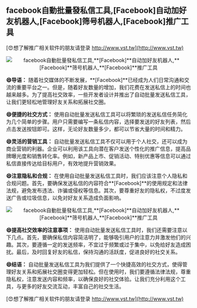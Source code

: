 ## **facebook自動批量發私信工具,**[Facebook]**自动加好友机器人,**[Facebook]**筛号机器人,**[Facebook]**推广工具**

[😍想了解推广相关软件的朋友请登录 http://www.vst.tw](http://www.vst.tw)

 <center><img src="https://vst.tw/MP4/tuiguang/png/8.png" alt="facebook自動批量發私信工具,**[Facebook]**自动加好友机器人,**[Facebook]**筛号机器人,**[Facebook]**推广工具"></center>

**😄导语：**
随着社交媒体的不断发展，**[Facebook]**已经成为人们日常沟通和交流的重要平台之一。但是，随着好友数量的增加，我们花费在发送私信上的时间也越来越多。为了提高社交效率，一些开发者设计并推出了自动批量发送私信工具，让我们更轻松地管理好友关系和拓展社交圈。

**😄便捷的社交方式：**
使用自动批量发送私信工具可以将繁琐的发送私信任务简化为几个简单的步骤。用户只需要编写一条私信内容，选择要发送的好友列表，然后点击发送按钮即可。这样，无论好友数量多少，都可以节省大量的时间和精力。

**😄灵活的营销工具：**
自动批量发送私信工具不仅可以用于个人社交，还可以成为商业营销的利器。企业可以利用该工具向潜在客户发送个性化的推广信息，提高品牌曝光度和销售转化率。例如，新产品上市、促销活动、特别优惠等信息可以通过私信直接传达给目标用户，有效地提升营销效果。

**😄注意隐私和合规：**
在使用自动批量发送私信工具时，我们应该注意个人隐私和合规问题。首先，要确保发送私信的内容符合**[Facebook]**的使用规定和法律法规，避免发布违法、诈骗或侵权等信息。其次，要尊重好友的隐私权，不过度发送广告或垃圾信息，以免对好友关系造成负面影响。

 <center><img src="https://vst.tw/MP4/tuiguang/png/5.png" alt="facebook自動批量發私信工具,**[Facebook]**自动加好友机器人,**[Facebook]**筛号机器人,**[Facebook]**推广工具"></center>

**😄提高社交效率的注意事项：**
使用自动批量发送私信工具时，我们还需要注意以下几点。首先，要确保私信内容简洁明了，能够吸引用户的注意力并激发他们的兴趣。其次，要遵循一定的发送频率，不宜过于频繁或过于集中，以免给好友造成困扰。最后，及时回复好友的私信，保持沟通的活跃度，促进良好的社交关系。

**😄结语：**
自动批量发送私信工具为我们提供了一个快捷高效的社交方式，使得管理好友关系和拓展社交圈变得更加轻松。但在使用时，我们要遵循法律法规，尊重隐私权，注意发送内容和频率，以确保良好的社交体验。让我们充分利用这个工具，与更多的好友交流互动，丰富自己的社交生活。

[😍想了解推广相关软件的朋友请登录 http://www.vst.tw](http://www.vst.tw)



